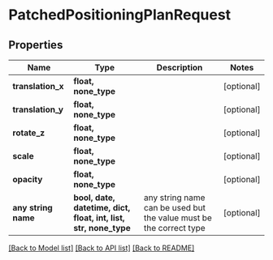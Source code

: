 # PatchedPositioningPlanRequest


## Properties
Name | Type | Description | Notes
------------ | ------------- | ------------- | -------------
**translation_x** | **float, none_type** |  | [optional] 
**translation_y** | **float, none_type** |  | [optional] 
**rotate_z** | **float, none_type** |  | [optional] 
**scale** | **float, none_type** |  | [optional] 
**opacity** | **float, none_type** |  | [optional] 
**any string name** | **bool, date, datetime, dict, float, int, list, str, none_type** | any string name can be used but the value must be the correct type | [optional]

[[Back to Model list]](../README.md#documentation-for-models) [[Back to API list]](../README.md#documentation-for-api-endpoints) [[Back to README]](../README.md)


